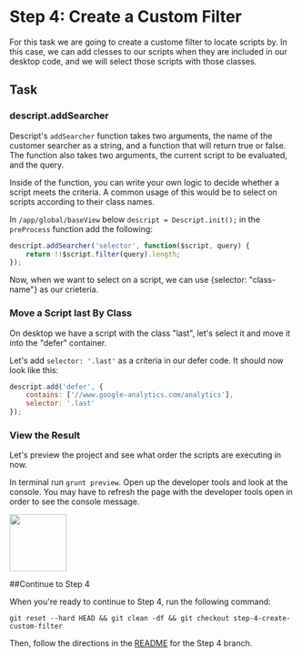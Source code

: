 # Step 4: Create a Custom Filter

For this task we are going to create a custome filter to locate scripts by. In this case, we can add clesses to our scripts when they are included in our desktop code, and we will select those scripts with those classes.

## Task

### descript.addSearcher

Descript's `addSearcher` function takes two arguments, the name of the customer searcher as a string, and a function that will return true or false. The function also takes two arguments, the current script to be evaluated, and the query. 

Inside of the function, you can write your own logic to decide whether a script meets the criteria. A common usage of this would be to select on scripts according to their class names.

In `/app/global/baseView` below `descript = Descript.init();` in the `preProcess` function add the  following:

``` javascript
descript.addSearcher('selector', function($script, query) {
    return !!$script.filter(query).length;
});
```

Now, when we want to select on a script, we can use {selector: "class-name"} as our crieteria. 

### Move a Script last By Class 

On desktop we have a script with the class "last", let's select it and move it into the "defer" container.

Let's add `selector: '.last'` as a criteria in our defer code. It should now look like this:

``` javascript
descript.add('defer', {
    contains: ['//www.google-analytics.com/analytics'],
    selector: '.last'
});
```

### View the Result

Let's preview the project and see what order the scripts are executing in now.

In terminal run `grunt preview`.
Open up the developer tools and look at the console. You may have to refresh the page with the developer tools open in order to see the console message.

<img src="/mobify/workshop--descript/raw/step-4-create-custom-filter/static/img/insert-script.png?raw=true" height="100">


##Continue to Step 4

When you're ready to continue to Step 4, run the following command:

```
git reset --hard HEAD && git clean -df && git checkout step-4-create-custom-filter
```

Then, follow the directions in the [README](https://github.com/mobify/workshop--descript/blob/step-4-create-custom-filter/README.md) for the Step 4 branch.

